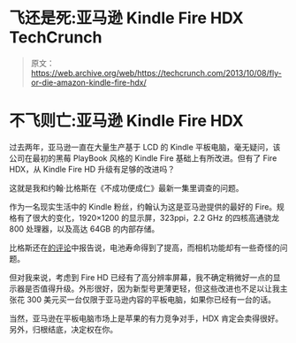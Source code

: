 # 飞还是死:亚马逊 Kindle Fire HDX TechCrunch

> 原文：<https://web.archive.org/web/https://techcrunch.com/2013/10/08/fly-or-die-amazon-kindle-fire-hdx/>

# 不飞则亡:亚马逊 Kindle Fire HDX

过去两年，亚马逊一直在大量生产基于 LCD 的 Kindle 平板电脑，毫无疑问，该公司在最初的黑莓 PlayBook 风格的 Kindle Fire 基础上有所改进。但有了 Fire HDX，从 Kindle Fire HD 升级有足够的改进吗？

这就是我和约翰·比格斯在《不成功便成仁》最新一集里调查的问题。

作为一名现实生活中的 Kindle 粉丝，约翰认为这是亚马逊提供的最好的 Fire。规格有了很大的变化，1920×1200 的显示屏，323ppi，2.2 GHz 的四核高通骁龙 800 处理器，以及高达 64GB 的内部存储。

比格斯还在[的评论](https://web.archive.org/web/20221002232612/https://beta.techcrunch.com/2013/10/02/with-the-hdx-amazon-turns-the-kindle-into-a-multimedia-powerhouse/)中报告说，电池寿命得到了提高，而相机功能却有一些奇怪的问题。

但对我来说，考虑到 Fire HD 已经有了高分辨率屏幕，我不确定稍微好一点的显示器是否值得升级。外形很好，因为新型号更薄更轻，但这些改进也不足以让我主张花 300 美元买一台仅限于亚马逊内容的平板电脑，如果你已经有一台的话。

当然，亚马逊在平板电脑市场上是苹果的有力竞争对手，HDX 肯定会卖得很好。另外，归根结底，决定权在你。
